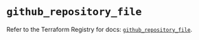 # `github_repository_file`

Refer to the Terraform Registry for docs: [`github_repository_file`](https://registry.terraform.io/providers/integrations/github/6.2.2/docs/resources/repository_file).

